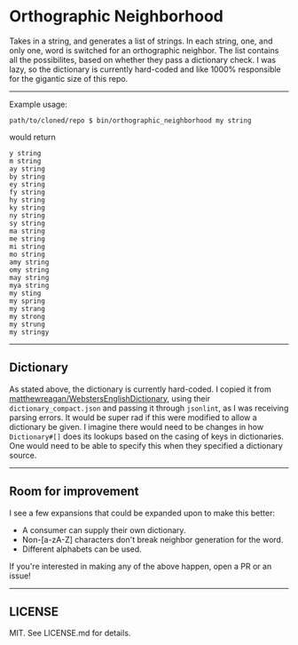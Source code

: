 # Orthographic Neighborhood

Takes in a string, and generates a list of strings. In each string, one, and
only one, word is switched for an orthographic neighbor. The list contains all
the possibilites, based on whether they pass a dictionary check. I was lazy, so
the dictionary is currently hard-coded and like 1000% responsible for the
gigantic size of this repo.

---

Example usage:

```
path/to/cloned/repo $ bin/orthographic_neighborhood my string
```

would return

```
y string
m string
ay string
by string
ey string
fy string
hy string
ky string
ny string
sy string
ma string
me string
mi string
mo string
amy string
omy string
may string
mya string
my sting
my spring
my strang
my strong
my strung
my stringy
```

---

## Dictionary

As stated above, the dictionary is currently hard-coded. I copied it from
[matthewreagan/WebstersEnglishDictionary](https://github.com/matthewreagan/WebstersEnglishDictionary),
using their `dictionary_compact.json` and passing it through `jsonlint`, as I
was receiving parsing errors. It would be super rad if this were modified to
allow a dictionary be given. I imagine there would need to be changes in how
`Dictionary#[]` does its lookups based on the casing of keys in dictionaries.
One would need to be able to specify this when they specified a dictionary
source.

---

## Room for improvement

I see a few expansions that could be expanded upon to make this better:
+ A consumer can supply their own dictionary.
+ Non-[a-zA-Z] characters don't break neighbor generation for the word.
+ Different alphabets can be used.

If you're interested in making any of the above happen, open a PR or an issue!

---

## LICENSE

MIT. See LICENSE.md for details.
